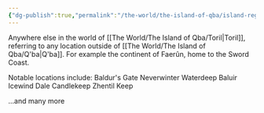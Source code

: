 ```yaml
---
{"dg-publish":true,"permalink":"/the-world/the-island-of-qba/island-regions/far-off-lands/far-off-lands/"}
---
```


Anywhere else in the world of [[The World/The Island of Qba/Toril\|Toril]], referring to any location outside of [[The World/The Island of Qba/Q'ba\|Q'ba]]. For example the continent of Faerûn, home to the Sword Coast.

Notable locations include: 
Baldur's Gate
Neverwinter
Waterdeep
Baluir
Icewind Dale
Candlekeep
Zhentil Keep

...and many more